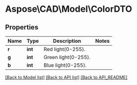 # Aspose\CAD\Model\ColorDTO

## Properties
Name | Type | Description | Notes
------------ | ------------- | ------------- | -------------
**r** | **int** | Red light(0-255). | 
**g** | **int** | Green light(0-255). | 
**b** | **int** | Blue light(0-255). | 

[[Back to Model list]](API_README.md#documentation-for-models) [[Back to API list]](API_README.md#documentation-for-api-endpoints) [[Back to API_README]](API_README.md)

